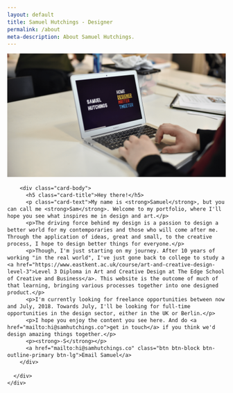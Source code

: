```yaml
---
layout: default
title: Samuel Hutchings - Designer
permalink: /about
meta-description: About Samuel Hutchings.
---
```



<div class="container-fluid">
  <div class="row d-flex align-items-center justify-content-center flex-column">
    <div class="col">
      <div class="card">
        <img class="card-img-top" src="/img/aboutHero.png" alt="Samuel Hutchings">

        <div class="card-body">
          <h5 class="card-title">Hey there!</h5>
          <p class="card-text">My name is <strong>Samuel</strong>, but you can call me <strong>Sam</strong>. Welcome to my portfolio, where I'll hope you see what inspires me in design and art.</p>
          <p>The driving force behind my design is a passion to design a better world for my contemporaries and those who will come after me. Through the application of ideas, great and small, to the creative process, I hope to design better things for everyone.</p>
          <p>Though, I'm just starting on my journey. After 10 years of working "in the real world", I've just gone back to college to study a <a href="https://www.eastkent.ac.uk/course/art-and-creative-design-level-3">Level 3 Diploma in Art and Creative Design at The Edge School of Creative and Business</a>. This website is the outcome of much of that learning, bringing various processes together into one designed product.</p>
          <p>I'm currently looking for freelance opportunities between now and July, 2018. Towards July, I'll be looking for full-time opportunities in the design sector, either in the UK or Berlin.</p>
          <p>I hope you enjoy the content you see here. And do <a href="mailto:hi@samhutchings.co">get in touch</a> if you think we'd design amazing things together.</p>
          <p><strong>-S</strong></p>
          <a href="mailto:hi@samhutchings.co" class="btn btn-block btn-outline-primary btn-lg">Email Samuel</a>
        </div>

      </div>
    </div>
  </div>
</div>

